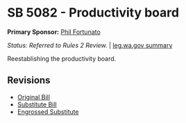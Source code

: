 # SB 5082 - Productivity board
**Primary Sponsor:** [Phil Fortunato](/person/leg/phil.fortunato.md)

*Status: Referred to Rules 2 Review.* | [leg.wa.gov summary](https://app.leg.wa.gov/billsummary?BillNumber=5082&Year=2021)

Reestablishing the productivity board.

## Revisions
* [Original Bill](1/)
* [Substitute Bill](S/)
* [Engrossed Substitute](S.E/)